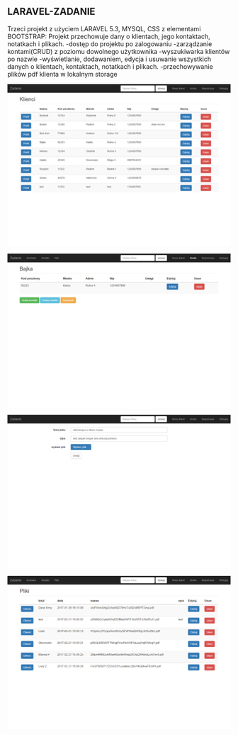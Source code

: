 ## LARAVEL-ZADANIE

Trzeci projekt z użyciem LARAVEL 5.3, MYSQL, CSS z elementami BOOTSTRAP:
Projekt przechowuje dany o klientach, jego kontaktach, notatkach i plikach.
-dostęp do projektu po zalogowaniu
-zarządzanie kontami(CRUD) z poziomu dowolnego użytkownika
-wyszukiwarka klientów po nazwie
-wyświetlanie, dodawaniem, edycja i usuwanie wszystkich danych o klientach, kontaktach, notatkach i plikach.
-przechowywanie plików pdf klienta w lokalnym storage


<p align="center"><img src="https://github.com/gordiephp/laravel-zadanie/blob/master/2.png"></p>

<p align="center"><img src="https://github.com/gordiephp/laravel-zadanie/blob/master/1.png"></p>

<p align="center"><img src="https://github.com/gordiephp/laravel-zadanie/blob/master/4.png"></p>

<p align="center"><img src="https://github.com/gordiephp/laravel-zadanie/blob/master/3.png"></p>
